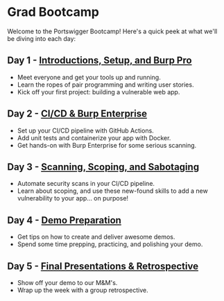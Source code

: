 # Grad Bootcamp

Welcome to the Portswigger Bootcamp! Here's a quick peek at what we'll be diving into each day:

## Day 1 - [Introductions, Setup, and Burp Pro](syllabus/day_1.md)

- Meet everyone and get your tools up and running.
- Learn the ropes of pair programming and writing user stories.
- Kick off your first project: building a vulnerable web app.

## Day 2 - [CI/CD & Burp Enterprise](syllabus/day_2.md)

- Set up your CI/CD pipeline with GitHub Actions.
- Add unit tests and containerize your app with Docker.
- Get hands-on with Burp Enterprise for some serious scanning.

## Day 3 - [Scanning, Scoping, and Sabotaging](syllabus/day_3.md)

- Automate security scans in your CI/CD pipeline.
- Learn about scoping, and use these new-found skills to add a new vulnerability to your app... on purpose!

## Day 4 - [Demo Preparation](syllabus/day_4.md)

- Get tips on how to create and deliver awesome demos.
- Spend some time prepping, practicing, and polishing your demo.

## Day 5 - [Final Presentations & Retrospective](syllabus/day_5.md)

- Show off your demo to our M&M's.
- Wrap up the week with a group retrospective.
